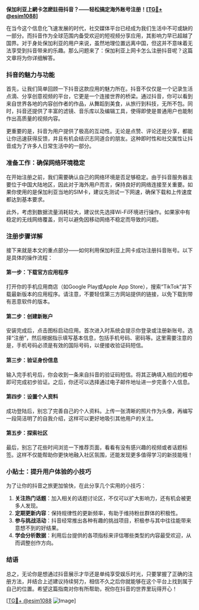 **保加利亚上網卡怎麽註冊抖音？——轻松搞定海外账号注册！[[TG💪+ @esim1088](https://t.me/s/esim1088)]**

在当今这个信息化飞速发展的时代，社交媒体平台已经成为我们生活中不可或缺的一部分。而抖音作为全球范围内备受欢迎的短视频分享应用，其影响力早已超越了国界。对于身处保加利亚的用户来说，虽然地理位置远离中国，但这并不意味着无法享受到抖音带来的乐趣。那么问题来了：保加利亚上网卡怎么注册抖音呢？这篇文章将为你详细解答。

### 抖音的魅力与功能

首先，让我们简单回顾一下抖音这款应用的魅力所在。抖音不仅仅是一个记录生活点滴、分享创意视频的平台，它更是一个连接世界的桥梁。通过抖音，你可以看到来自世界各地的内容创作者的作品，从舞蹈到美食，从旅行到科技，无所不包。同时，抖音还提供了丰富的滤镜、音乐库以及编辑工具，使得即使是普通用户也能制作出高质量的视频内容。

更重要的是，抖音为用户提供了极高的互动性。无论是点赞、评论还是分享，都能让你迅速获得反馈，并且有机会结识志同道合的朋友。这种即时性和社交属性让抖音成为了许多人日常生活中的一部分。

### 准备工作：确保网络环境稳定

在开始注册之前，我们需要确认自己的网络环境是否足够稳定。由于抖音服务器主要位于中国大陆地区，因此对于海外用户而言，保持良好的网络连接至关重要。如果你使用的是保加利亚当地的SIM卡，建议先测试一下网速，确保下载和上传速度都达到基本要求。

此外，考虑到数据流量消耗较大，建议优先选择Wi-Fi环境进行操作。如果家中有稳定的无线网络覆盖，则可以避免因移动网络不稳定而导致的问题。

### 注册步骤详解

接下来就是本文的重点部分——如何利用保加利亚上网卡成功注册抖音账号。以下是具体的操作流程：

#### 第一步：下载官方应用程序

打开你的手机应用商店（如Google Play或Apple App Store），搜索“TikTok”并下载最新版本的应用程序。请注意，不要轻信第三方网站提供的链接，以免下载到带有恶意软件的版本。

#### 第二步：创建新账户

安装完成后，点击图标启动应用。首次进入时系统会提示你登录或注册新账号。选择“注册”，然后根据指示填写基本信息，包括手机号码、密码等。这里需要注意的是，手机号码必须是有效的国际号码，以便接收验证码短信。

#### 第三步：验证身份信息

输入完手机号后，你会收到一条来自抖音的验证码短信。将其正确填入相应的框中即可完成初步验证。之后，你还可以选择通过电子邮件地址进一步完善个人信息。

#### 第四步：设置个人资料

成功登陆后，别忘了完善自己的个人资料。上传一张清晰的照片作为头像，再编写一段简洁明了的自我介绍，这样可以更好地吸引其他用户的关注。

#### 第五步：探索社区

最后，别忘了花些时间浏览一下推荐页面，看看有没有感兴趣的视频或者话题标签。这样不仅能帮助你更快地融入社区氛围，还能发现更多值得学习的新技能哦！

### 小贴士：提升用户体验的小技巧

为了让你的抖音之旅更加愉快，在此分享几个实用的小技巧：

1. **关注热门话题**：加入相关的话题讨论区，不仅可以扩大影响力，还有机会被更多人发现。
2. **定期更新内容**：保持规律性的更新频率，有助于维持粉丝群体的积极性。
3. **参与挑战活动**：抖音经常推出各种有趣的挑战项目，积极参与其中往往能带来意想不到的好结果。
4. **学会分析数据**：利用后台提供的各项指标来评估哪些类型的内容最受欢迎，从而调整创作方向。

### 结语

总之，无论你是想通过抖音展示才华还是单纯享受娱乐时光，只要掌握了正确的注册方法，并结合上述建议持续努力，相信不久之后你就能够在这个平台上找到属于自己的位置。希望这篇指南对你有所帮助，祝你在抖音的世界里玩得开心！

[[TG💪+ @esim1088](https://t.me/s/esim1088) ![Image](https://i.postimg.cc/4NQfJmqS/Snipaste-2025-05-13-00-14-12.png)]